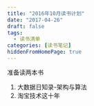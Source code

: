 ```yaml
---
title: "2016年10月读书计划"
date: "2017-04-26"
draft: false
tags: 
  - 读书清单
categories: [读书笔记]
hiddenFromHomePage: true
---
```

准备读两本书   
1. 大数据日知录-架构与算法  
2. 淘宝技术这十年  
